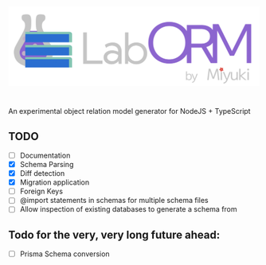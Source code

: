 ![LibORM's logo](./liborm-logo.png)

#

An experimental object relation model generator for NodeJS + TypeScript

## TODO

- [ ] Documentation
- [x] Schema Parsing
- [x] Diff detection
- [x] Migration application
- [ ] Foreign Keys
- [ ] @import statements in schemas for multiple schema files
- [ ] Allow inspection of existing databases to generate a schema from

## Todo for the very, very long future ahead:

- [ ] Prisma Schema conversion
